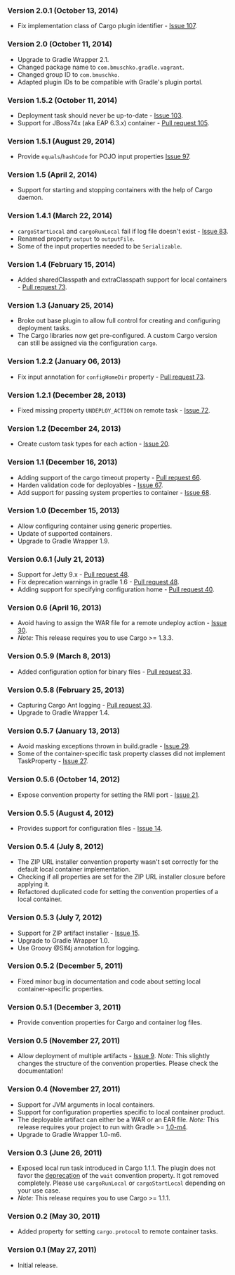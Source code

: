 ### Version 2.0.1 (October 13, 2014)

* Fix implementation class of Cargo plugin identifier - [Issue 107](https://github.com/bmuschko/gradle-cargo-plugin/issues/107).

### Version 2.0 (October 11, 2014)

* Upgrade to Gradle Wrapper 2.1.
* Changed package name to `com.bmuschko.gradle.vagrant`.
* Changed group ID to `com.bmuschko`.
* Adapted plugin IDs to be compatible with Gradle's plugin portal.

### Version 1.5.2 (October 11, 2014)

* Deployment task should never be up-to-date - [Issue 103](https://github.com/bmuschko/gradle-cargo-plugin/issues/103).
* Support for JBoss74x (aka EAP 6.3.x) container - [Pull request 105](https://github.com/bmuschko/gradle-cargo-plugin/pull/105).

### Version 1.5.1 (August 29, 2014)

* Provide `equals`/`hashCode` for POJO input properties [Issue 97](https://github.com/bmuschko/gradle-cargo-plugin/issues/97). 

### Version 1.5 (April 2, 2014)

* Support for starting and stopping containers with the help of Cargo daemon.

### Version 1.4.1 (March 22, 2014)

* `cargoStartLocal` and `cargoRunLocal` fail if log file doesn't exist - [Issue 83](https://github.com/bmuschko/gradle-cargo-plugin/issues/83).
* Renamed property `output` to `outputFile`.
* Some of the input properties needed to be `Serializable`.

### Version 1.4 (February 15, 2014)

* Added sharedClasspath and extraClasspath support for local containers - [Pull request 73](https://github.com/bmuschko/gradle-cargo-plugin/pull/77).

### Version 1.3 (January 25, 2014)

* Broke out base plugin to allow full control for creating and configuring deployment tasks.
* The Cargo libraries now get pre-configured. A custom Cargo version can still be assigned via the configuration `cargo`.

### Version 1.2.2 (January 06, 2013)

* Fix input annotation for `configHomeDir` property - [Pull request 73](https://github.com/bmuschko/gradle-cargo-plugin/pull/73).

### Version 1.2.1 (December 28, 2013)

* Fixed missing property `UNDEPLOY_ACTION` on remote task - [Issue 72](https://github.com/bmuschko/gradle-cargo-plugin/issues/72).

### Version 1.2 (December 24, 2013)

* Create custom task types for each action - [Issue 20](https://github.com/bmuschko/gradle-cargo-plugin/issues/20).

### Version 1.1 (December 16, 2013)

* Adding support of the cargo timeout property - [Pull request 66](https://github.com/bmuschko/gradle-cargo-plugin/pull/66).
* Harden validation code for deployables - [Issue 67](https://github.com/bmuschko/gradle-cargo-plugin/issues/67).
* Add support for passing system properties to container - [Issue 68](https://github.com/bmuschko/gradle-cargo-plugin/issues/68).

### Version 1.0 (December 15, 2013)

* Allow configuring container using generic properties.
* Update of supported containers.
* Upgrade to Gradle Wrapper 1.9.

### Version 0.6.1 (July 21, 2013)

* Support for Jetty 9.x - [Pull request 48](https://github.com/bmuschko/gradle-cargo-plugin/pull/48).
* Fix deprecation warnings in gradle 1.6 - [Pull request 48](https://github.com/bmuschko/gradle-cargo-plugin/pull/42).
* Adding support for specifying configuration home - [Pull request 40](https://github.com/bmuschko/gradle-cargo-plugin/pull/40).

### Version 0.6 (April 16, 2013)

* Avoid having to assign the WAR file for a remote undeploy action - [Issue 30](https://github.com/bmuschko/gradle-cargo-plugin/issues/30).
* _Note:_ This release requires you to use Cargo >= 1.3.3.

### Version 0.5.9 (March 8, 2013)

* Added configuration option for binary files - [Pull request 33](https://github.com/bmuschko/gradle-cargo-plugin/pull/32).

### Version 0.5.8 (February 25, 2013)

* Capturing Cargo Ant logging - [Pull request 33](https://github.com/bmuschko/gradle-cargo-plugin/pull/33).
* Upgrade to Gradle Wrapper 1.4.

### Version 0.5.7 (January 13, 2013)

* Avoid masking exceptions thrown in build.gradle - [Issue 29](https://github.com/bmuschko/gradle-cargo-plugin/issues/29).
* Some of the container-specific task property classes did not implement TaskProperty - [Issue 27](https://github.com/bmuschko/gradle-cargo-plugin/issues/27).

### Version 0.5.6 (October 14, 2012)

* Expose convention property for setting the RMI port - [Issue 21](https://github.com/bmuschko/gradle-cargo-plugin/issues/21).

### Version 0.5.5 (August 4, 2012)

* Provides support for configuration files - [Issue 14](https://github.com/bmuschko/gradle-cargo-plugin/issues/14).

### Version 0.5.4 (July 8, 2012)

* The ZIP URL installer convention property wasn't set correctly for the default local container implementation.
* Checking if all properties are set for the ZIP URL installer closure before applying it.
* Refactored duplicated code for setting the convention properties of a local container.

### Version 0.5.3 (July 7, 2012)

* Support for ZIP artifact installer - [Issue 15](https://github.com/bmuschko/gradle-cargo-plugin/issues/15).
* Upgrade to Gradle Wrapper 1.0.
* Use Groovy @Slf4j annotation for logging.

### Version 0.5.2 (December 5, 2011)

* Fixed minor bug in documentation and code about setting local container-specific properties.

### Version 0.5.1 (December 3, 2011)

* Provide convention properties for Cargo and container log files.

### Version 0.5 (November 27, 2011)

* Allow deployment of multiple artifacts - [Issue 9](https://github.com/bmuschko/gradle-cargo-plugin/issues/9). _Note:_ This slightly
changes the structure of the convention properties. Please check the documentation!

### Version 0.4 (November 27, 2011)

* Support for JVM arguments in local containers.
* Support for configuration properties specific to local container product.
* The deployable artifact can either be a WAR or an EAR file. _Note:_ This release requires your project to run with Gradle >= [1.0-m4](http://wiki.gradle.org/display/GRADLE/Gradle+1.0-milestone-4+Release+Notes).
* Upgrade to Gradle Wrapper 1.0-m6.

### Version 0.3 (June 26, 2011)

* Exposed local run task introduced in Cargo 1.1.1. The plugin does not favor the [deprecation](http://cargo.codehaus.org/Ant+support)
of the `wait` convention property. It got removed completely. Please use `cargoRunLocal` or `cargoStartLocal` depending on
your use case.
* _Note:_ This release requires you to use Cargo >= 1.1.1.

### Version 0.2 (May 30, 2011)

* Added property for setting `cargo.protocol` to remote container tasks.

### Version 0.1 (May 27, 2011)

* Initial release.